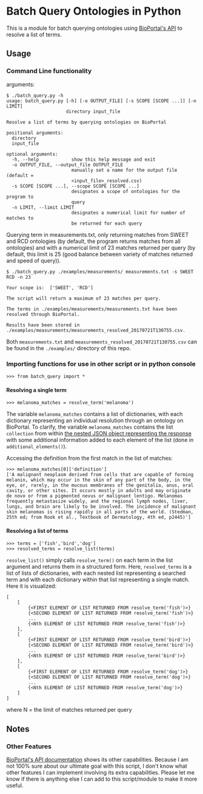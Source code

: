 # Batch Query Ontologies in Python
This is a module for batch querying ontologies using [BioPortal's API](http://data.bioontology.org/documentation) to resolve a list of terms.

## Usage

### Command Line functionality
arguments:
```
$ ./batch_query.py -h
usage: batch_query.py [-h] [-o OUTPUT_FILE] [-s SCOPE [SCOPE ...]] [-n LIMIT]
                      directory input_file

Resolve a list of terms by querying ontologies on BioPortal

positional arguments:
  directory
  input_file

optional arguments:
  -h, --help            show this help message and exit
  -o OUTPUT_FILE, --output_file OUTPUT_FILE
                        manually set a name for the output file (default =
                        <input_file>_resolved.csv)
  -s SCOPE [SCOPE ...], --scope SCOPE [SCOPE ...]
                        designates a scope of ontologies for the program to
                        query
  -n LIMIT, --limit LIMIT
                        designates a numerical limit for number of matches to
                        be returned for each query
```
Querying term in measurements.txt, only returning matches from SWEET and RCD ontologies (by default, the program returns matches from all ontologies) and with a numerical limit of 23 matches returned per query (by default, this limit is 25 (good balance between variety of matches returned and speed of query)).
```
$ ./batch_query.py ./examples/measurements/ measurements.txt -s SWEET RCD -n 23

Your scope is:  ['SWEET', 'RCD']

The script will return a maximum of 23 matches per query.

The terms in ./examples/measurements/measurements.txt have been resolved through BioPortal.

Results have been stored in ./examples/measurements/measurements_resolved_20170721T130755.csv.
```
Both `measurements.txt` and `measurements_resolved_20170721T130755.csv` can be found in the `./examples/` directory of this repo.

### Importing functions for use in other script or in python console
```
>>> from batch_query import *
```

#### Resolving a single term
```
>>> melanoma_matches = resolve_term('melanoma')
```

The variable `melanoma_matches` contains a list of dictionaries, with each dictionary representing an individual resolution through an ontology on BioPortal. To clarify, the variable `melanoma_matches` contains the list `collection` from within [the nested JSON object representing the response](http://data.bioontology.org/search?q=melanoma) with some additional information added to each element of the list (done in `additional_elements()`).

Accessing the definition from the first match in the list of matches:

```
>>> melanoma_matches[0]['definition']
['A malignant neoplasm derived from cells that are capable of forming melanin, which may occur in the skin of any part of the body, in the eye, or, rarely, in the mucous membranes of the genitalia, anus, oral cavity, or other sites. It occurs mostly in adults and may originate de novo or from a pigmented nevus or malignant lentigo. Melanomas frequently metastasize widely, and the regional lymph nodes, liver, lungs, and brain are likely to be involved. The incidence of malignant skin melanomas is rising rapidly in all parts of the world. (Stedman, 25th ed; from Rook et al., Textbook of Dermatology, 4th ed, p2445)']
```

#### Resolving a list of terms
```
>>> terms = ['fish','bird','dog']
>>> resolved_terms = resolve_list(terms)
```
`resolve_list()` simply calls `resolve_term()` on each term in the list argument and returns them in a structured form. Here, `resolved_terms` is a list of lists of dictionaries, with each nested list representing a searched term and with each dictionary within that list representing a single match. Here it is visualized:

```
[
	[
		{<FIRST ELEMENT OF LIST RETURNED FROM resolve_term('fish')>}
		{<SECOND ELEMENT OF LIST RETURNED FROM resolve_term('fish')>}
		...
		{<Nth ELEMENT OF LIST RETURNED FROM resolve_term('fish')>}
	],
	[
		{<FIRST ELEMENT OF LIST RETURNED FROM resolve_term('bird')>}
		{<SECOND ELEMENT OF LIST RETURNED FROM resolve_term('bird')>}
		...
		{<Nth ELEMENT OF LIST RETURNED FROM resolve_term('bird')>}
	],
	[
		{<FIRST ELEMENT OF LIST RETURNED FROM resolve_term('dog')>}
		{<SECOND ELEMENT OF LIST RETURNED FROM resolve_term('dog')>}
		...
		{<Nth ELEMENT OF LIST RETURNED FROM resolve_term('dog')>}
	]
]
```

where N = the limit of matches returned per query


## Notes
### Other Features
[BioPortal's API documentation](http://data.bioontology.org/documentation) shows its other capabilities. Because I am not 100% sure about our ultimate goal with this script, I don't know what other features I can implement involving its extra capabilities. Please let me know if there is anything else I can add to this script/module to make it more useful.
